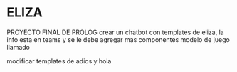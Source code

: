 # ELIZA 

PROYECTO FINAL DE PROLOG
crear un chatbot con templates de eliza, la info esta en teams y se le debe agregar mas componentes 
modelo de juego llamado 


modificar templates de adios y hola  